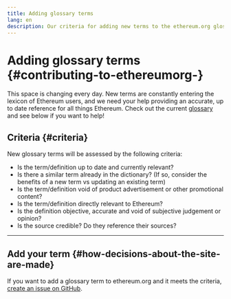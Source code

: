 ```yaml
---
title: Adding glossary terms
lang: en
description: Our criteria for adding new terms to the ethereum.org glossary
---
```


# Adding glossary terms {#contributing-to-ethereumorg-}

This space is changing every day. New terms are constantly entering the lexicon of Ethereum users, and we need your help providing an accurate, up to date reference for all things Ethereum. Check out the current [glossary](/glossary/) and see below if you want to help!

## Criteria {#criteria}

New glossary terms will be assessed by the following criteria:

- Is the term/definition up to date and currently relevant?
- Is there a similar term already in the dictionary? (If so, consider the benefits of a new term vs updating an existing term)
- Is the term/definition void of product advertisement or other promotional content?
- Is the term/definition directly relevant to Ethereum?
- Is the definition objective, accurate and void of subjective judgement or opinion?
- Is the source credible? Do they reference their sources?

---

## Add your term {#how-decisions-about-the-site-are-made}

If you want to add a glossary term to ethereum.org and it meets the criteria, [create an issue on GitHub](https://github.com/ethereum/ethereum-org-website/issues/new?template=suggest_glossary_term.yaml&title=Suggest+a+glossary+term).
